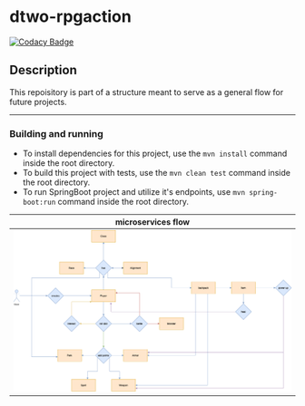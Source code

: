# dtwo-rpgaction

[![Codacy Badge](https://app.codacy.com/project/badge/Grade/0651bd5e338245de8970648b73ced8aa)](https://www.codacy.com/gh/laasilva/dtwo-rpgaction/dashboard?utm_source=github.com&amp;utm_medium=referral&amp;utm_content=laasilva/dtwo-rpgaction&amp;utm_campaign=Badge_Grade)
## Description
This repoisitory is part of a structure meant to serve as a general flow for future projects.
_______________________________
### Building and running
- To install dependencies for this project, use the `mvn install` command inside the root directory.
- To build this project with tests, use the `mvn clean test` command inside the root directory.
- To run SpringBoot project and utilize it's endpoints, use `mvn spring-boot:run` command inside the root directory.

| microservices flow                      |
|---------------------------------------- |
|![Initial flow](./DTWOONE.png)  |
